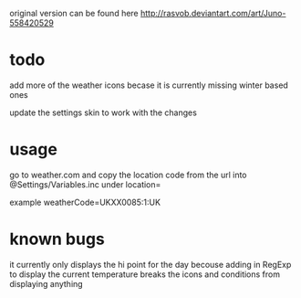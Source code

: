 original version can be found here http://rasvob.deviantart.com/art/Juno-558420529

# todo 
add more of the weather icons becase it is currently missing winter based ones

update the settings skin to work with the changes

# usage

go to weather.com and copy the location code from the url into @Settings/Variables.inc under location=

example weatherCode=UKXX0085:1:UK



# known bugs

it currently only displays the hi point for the day becouse adding <tmp> in RegExp to display the current temperature breaks the icons and conditions from displaying anything


